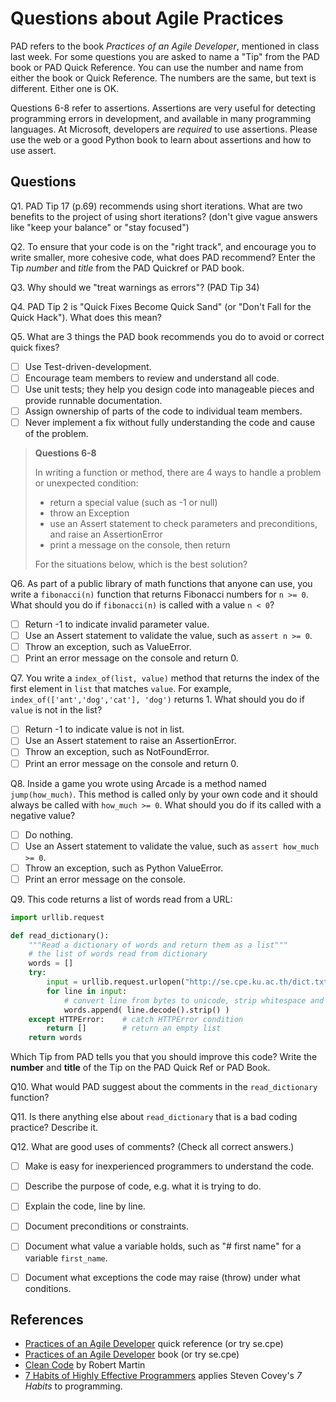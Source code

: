 # Questions about Agile Practices

PAD refers to the book *Practices of an Agile Developer*, mentioned in class last week.
For some questions you are asked to name a "Tip" from the PAD book or PAD Quick Reference.
You can use the number and name from either the book or Quick Reference.
The numbers are the same, but text is different.  Either one is OK.

Questions 6-8 refer to assertions.  Assertions are very useful for detecting programming errors in development, and available in many programming languages.  At Microsoft, developers are *required* to use assertions.  Please use the web or a good Python book to learn about assertions and how to use assert.

## Questions

Q1. PAD Tip 17 (p.69) recommends using short iterations.  What are two benefits to the project of using short iterations? (don't give vague answers like "keep your balance" or "stay focused") 

Q2. To ensure that your code is on the "right track", and encourage you to write smaller, more cohesive code, what does PAD recommend?  Enter the Tip *number* and *title* from the PAD Quickref or PAD book.

Q3. Why should we "treat warnings as errors"? (PAD Tip 34)

Q4. PAD Tip 2 is "Quick Fixes Become Quick Sand" (or "Don't Fall for the Quick Hack").  What does this mean?

Q5. What are 3 things the PAD book recommends you do to avoid or correct quick fixes?
- [ ] Use Test-driven-development.
- [ ] Encourage team members to review and understand all code.
- [ ] Use unit tests; they help you design code into manageable pieces and provide runnable documentation.
- [ ] Assign ownership of parts of the code to individual team members.
- [ ] Never implement a fix without fully understanding the code and cause of the problem.

> **Questions 6-8**
>
> In writing a function or method, there are 4 ways to handle a problem or unexpected condition:
>
> - return a special value (such as -1 or null) 
> - throw an Exception
> - use an Assert statement to check parameters and preconditions, and raise an AssertionError
> - print a message on the console, then return
>
> For the situations below, which is the best solution?

Q6. As part of a public library of math functions that anyone can use, you write a `fibonacci(n)` function that returns Fibonacci numbers for `n >= 0`. 
What should you do if `fibonacci(n)` is called with a value `n < 0`?
- [ ] Return -1 to indicate invalid parameter value.
- [ ] Use an Assert statement to validate the value, such as `assert n >= 0`.
- [ ] Throw an exception, such as ValueError.
- [ ] Print an error message on the console and return 0.

Q7. You write a `index_of(list, value)` method that returns the index of the first element in `list` that matches `value`. 
For example, `index_of(['ant','dog','cat'], 'dog')` returns 1. 
What should you do if `value` is not in the list?
- [ ] Return -1 to indicate value is not in list.
- [ ] Use an Assert statement to raise an AssertionError.
- [ ] Throw an exception, such as NotFoundError.
- [ ] Print an error message on the console and return 0.

Q8. Inside a game you wrote using Arcade is a method named `jump(how_much)`.  This method is called only by your own code and it should always be called with `how_much >= 0`.  What should you do if its called with a negative value?
- [ ] Do nothing.
- [ ] Use an Assert statement to validate the value, such as `assert how_much >= 0`.
- [ ] Throw an exception, such as Python ValueError.
- [ ] Print an error message on the console.

Q9. This code returns a list of words read from a URL:

```python
import urllib.request

def read_dictionary():
    """Read a dictionary of words and return them as a list"""
    # the list of words read from dictionary
    words = []
    try:
        input = urllib.request.urlopen("http://se.cpe.ku.ac.th/dict.txt")
        for line in input:
            # convert line from bytes to unicode, strip whitespace and newline
            words.append( line.decode().strip() )
    except HTTPError:    # catch HTTPError condition
        return []        # return an empty list
    return words
```
Which Tip from PAD tells you that you should improve this code?  Write the **number** and **title** of the Tip on the PAD Quick Ref or PAD Book.

Q10. What would PAD suggest about the comments in the `read_dictionary` function?

Q11. Is there anything else about `read_dictionary` that is a bad coding practice?  Describe it.

Q12. What are good uses of comments? (Check all correct answers.)
- [ ] Make is easy for inexperienced programmers to understand the code.
- [ ] Describe the purpose of code, e.g. what it is trying to do.
- [ ] Explain the code, line by line.
- [ ] Document preconditions or constraints.
- [ ] Document what value a variable holds, such as "# first name" for a variable `first_name`.
- [ ] Document what exceptions the code may raise (throw) under what conditions.


## References

* [Practices of an Agile Developer][pad-refcard] quick reference (or try se.cpe)
* [Practices of an Agile Developer][pad] book (or try se.cpe)
* [Clean Code][clean-code] by Robert Martin
* [7 Habits of Highly Effective Programmers][7-habits-programmer] applies Steven Covey's *7 Habits* to programming.

<!-- the references in this file.  They won't appear in formatted output. -->

[sebooks]: https://se.cpe.ku.ac.th/doc/books/Programming/
[clean-code]: http://www.investigatii.md/uploads/resurse/Clean_Code.pdf "Clean Code by Robert Martin"
[pad-refcard]: https://media.pragprog.com/titles/pad/PAD-pulloutcard.pdf "Practices of an Agile Developer Quick Reference"
[pad]: https://github.com/mart0/Useful-materials---books-presentations-ant-etc./raw/master/Others/Practices%20of%20an%20Agile%20Developer.pdf "Practices of an Agile Developer, on Github"
[pragmatic-programmer]: https://www.nceclusters.no/globalassets/filer/nce/diverse/the-pragmatic-programmer.pdf "The Pragmatic Programmer by Andrew Hunt"
[7-habits-programmer]: https://simpleprogrammer.com/7-habits-highly-effective-programmers/ "7 Habits of Highly Effective Programmers"
